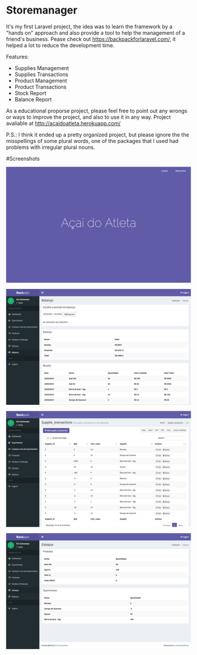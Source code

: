 # Storemanager

It's my first Laravel project, the idea was to learn the framework by a "hands on" approach and also provide a tool to help the management of a friend's business. Pease check out https://backpackforlaravel.com/, it helped a lot to reduce the development time.

Features:
 - Supplies Management
 - Supplies Transactions
 - Product Management
 - Product Transactions
 - Stock Report
 - Balance Report

As a educational proporse project, please feel free to point out any wrongs or ways to improve the project, and also to use it in any way.
Project avaliable at http://acaidoatleta.herokuapp.com/

P.S.: I think it ended up a pretty organized project, but please ignore the the misspellings of some plural words, one of the packages that I used had problems with irregular plural nouns.

#Screenshots

![alt tag](https://raw.githubusercontent.com/ericmguimaraes/storemanager/master/Screen%20Shot%202017-03-19%20at%2016.05.34.png)

![alt tag](https://raw.githubusercontent.com/ericmguimaraes/storemanager/master/Screen%20Shot%202017-03-19%20at%2016.06.07.png)

![alt tag](https://raw.githubusercontent.com/ericmguimaraes/storemanager/master/Screen%20Shot%202017-03-19%20at%2016.06.13.png)

![alt tag](https://raw.githubusercontent.com/ericmguimaraes/storemanager/master/Screen%20Shot%202017-03-19%20at%2016.07.09.png)

